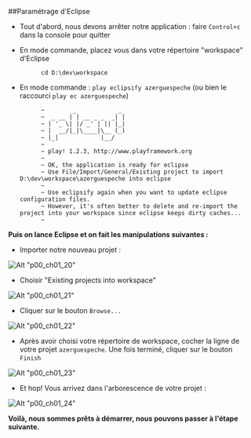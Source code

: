 ##Paramétrage d'Eclipse

- Tout d'abord, nous devons arrêter notre application : faire `Control+c` dans la console pour quitter
- En mode commande, placez vous dans votre répertoire "workspace" d'Eclipse
 
            cd D:\dev\workspace

- En mode commande : `play eclipsify azerguespeche` (ou bien le raccourci `play ec azerguespeche`)

            ~        _            _
            ~  _ __ | | __ _ _  _| |
            ~ | '_ \| |/ _' | || |_|
            ~ |  __/|_|\____|\__ (_)
            ~ |_|            |__/
            ~
            ~ play! 1.2.3, http://www.playframework.org
            ~
            ~ OK, the application is ready for eclipse
            ~ Use File/Import/General/Existing project to import D:\dev\workspace\azerguespeche into eclipse
            ~
            ~ Use eclipsify again when you want to update eclipse configuration files.
            ~ However, it's often better to delete and re-import the project into your workspace since eclipse keeps dirty caches...
            ~

**Puis on lance Eclipse et on fait les manipulations suivantes :**

- Importer notre nouveau projet :

![Alt "p00_ch01_20"](https://github.com/nicogiard/play.rules/raw/patch-4/rsrc/p00_ch01_20.png)

- Choisir "Existing projects into workspace"

![Alt "p00_ch01_21"](https://github.com/nicogiard/play.rules/raw/patch-4/rsrc/p00_ch01_21.png)

- Cliquer sur le bouton `Browse...`

![Alt "p00_ch01_22"](https://github.com/nicogiard/play.rules/raw/patch-4/rsrc/p00_ch01_22.png)

- Après avoir choisi votre répertoire de workspace, cocher la ligne de votre projet `azerguespeche`. Une fois terminé, cliquer sur le bouton `Finish`

![Alt "p00_ch01_23"](https://github.com/nicogiard/play.rules/raw/patch-4/rsrc/p00_ch01_23.png)

- Et hop! Vous arrivez dans l'arborescence de votre projet :

![Alt "p00_ch01_24"](https://github.com/nicogiard/play.rules/raw/patch-4/rsrc/p00_ch01_24.png)

**Voilà, nous sommes prêts à démarrer, nous pouvons passer à l'étape suivante.**